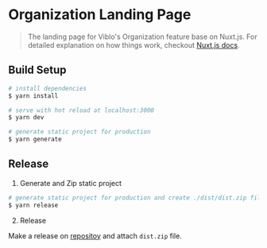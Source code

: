 # Organization Landing Page

> The landing page for Viblo's Organization feature base on Nuxt.js.
For detailed explanation on how things work, checkout [Nuxt.js docs](https://nuxtjs.org).

## Build Setup

``` bash
# install dependencies
$ yarn install

# serve with hot reload at localhost:3000
$ yarn dev

# generate static project for production
$ yarn generate
```

## Release

1. Generate and Zip static project

```bash
# generate static project for production and create ./dist/dist.zip file
$ yarn release 
```

2. Release

Make a release on [repositoy](https://github.com/viblo-asia/organization-landing-page) and attach `dist.zip` file.
